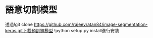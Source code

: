 # 語意切割模型

透過!git clone https://github.com/rajeevratan84/image-segmentation-keras.git下載預訓練模型
!python setup.py install進行安裝

